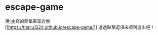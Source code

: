 # escape-game
用[ink](https://github.com/inkle/ink)寫的簡單密室逃脫<br>
[[https://titaliu1224.github.io/escape-game/]]
透過點擊選項來順利逃出吧！
